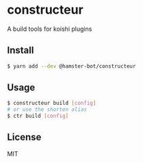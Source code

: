 # constructeur

A build tools for koishi plugins

## Install

```bash
$ yarn add --dev @hamster-bot/constructeur
```

## Usage

```bash
$ constructeur build [config]
# or use the shorten alias
$ ctr build [config]
```

## License

MIT
